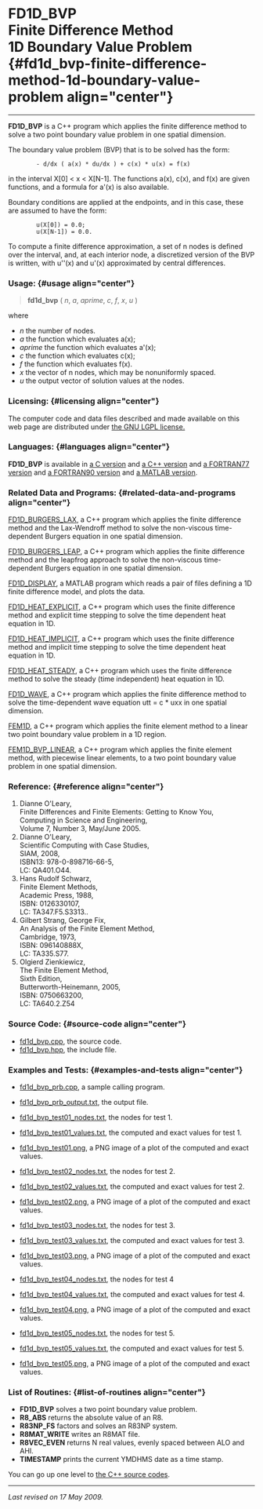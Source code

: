 FD1D\_BVP\
Finite Difference Method\
1D Boundary Value Problem {#fd1d_bvp-finite-difference-method-1d-boundary-value-problem align="center"}
=========================

------------------------------------------------------------------------

**FD1D\_BVP** is a C++ program which applies the finite difference
method to solve a two point boundary value problem in one spatial
dimension.

The boundary value problem (BVP) that is to be solved has the form:

            - d/dx ( a(x) * du/dx ) + c(x) * u(x) = f(x)
          

in the interval X\[0\] &lt; x &lt; X\[N-1\]. The functions a(x), c(x),
and f(x) are given functions, and a formula for a'(x) is also available.

Boundary conditions are applied at the endpoints, and in this case,
these are assumed to have the form:

            u(X[0]) = 0.0;
            u(X[N-1]) = 0.0.
          

To compute a finite difference approximation, a set of n nodes is
defined over the interval, and, at each interior node, a discretized
version of the BVP is written, with u''(x) and u'(x) approximated by
central differences.

### Usage: {#usage align="center"}

> **fd1d\_bvp** ( *n*, *a*, *aprime*, *c*, *f*, *x*, *u* )

where

-   *n* the number of nodes.
-   *a* the function which evaluates a(x);
-   *aprime* the function which evaluates a'(x);
-   *c* the function which evaluates c(x);
-   *f* the function which evaluates f(x).
-   *x* the vector of n nodes, which may be nonuniformly spaced.
-   *u* the output vector of solution values at the nodes.

### Licensing: {#licensing align="center"}

The computer code and data files described and made available on this
web page are distributed under [the GNU LGPL
license.](../../txt/gnu_lgpl.txt)

### Languages: {#languages align="center"}

**FD1D\_BVP** is available in [a C
version](../../c_src/fd1d_bvp/fd1d_bvp.html) and [a C++
version](../../cpp_src/fd1d_bvp/fd1d_bvp.html) and [a FORTRAN77
version](../../f77_src/fd1d_bvp/fd1d_bvp.html) and [a FORTRAN90
version](../../f_src/fd1d_bvp/fd1d_bvp.html) and [a MATLAB
version](../../m_src/fd1d_bvp/fd1d_bvp.html).

### Related Data and Programs: {#related-data-and-programs align="center"}

[FD1D\_BURGERS\_LAX](../../cpp_src/fd1d_burgers_lax/fd1d_burgers_lax.html),
a C++ program which applies the finite difference method and the
Lax-Wendroff method to solve the non-viscous time-dependent Burgers
equation in one spatial dimension.

[FD1D\_BURGERS\_LEAP](../../cpp_src/fd1d_burgers_leap/fd1d_burgers_leap.html),
a C++ program which applies the finite difference method and the
leapfrog approach to solve the non-viscous time-dependent Burgers
equation in one spatial dimension.

[FD1D\_DISPLAY](../../m_src/fd1d_display/fd1d_display.html), a MATLAB
program which reads a pair of files defining a 1D finite difference
model, and plots the data.

[FD1D\_HEAT\_EXPLICIT](../../cpp_src/fd1d_heat_explicit/fd1d_heat_explicit.html),
a C++ program which uses the finite difference method and explicit time
stepping to solve the time dependent heat equation in 1D.

[FD1D\_HEAT\_IMPLICIT](../../cpp_src/fd1d_heat_implicit/fd1d_heat_implicit.html),
a C++ program which uses the finite difference method and implicit time
stepping to solve the time dependent heat equation in 1D.

[FD1D\_HEAT\_STEADY](../../cpp_src/fd1d_heat_steady/fd1d_heat_steady.html),
a C++ program which uses the finite difference method to solve the
steady (time independent) heat equation in 1D.

[FD1D\_WAVE](../../cpp_src/fd1d_wave/fd1d_wave.html), a C++ program
which applies the finite difference method to solve the time-dependent
wave equation utt = c \* uxx in one spatial dimension.

[FEM1D](../../cpp_src/fem1d/fem1d.html), a C++ program which applies the
finite element method to a linear two point boundary value problem in a
1D region.

[FEM1D\_BVP\_LINEAR](../../cpp_src/fem1d_bvp_linear/fem1d_bvp_linear.html),
a C++ program which applies the finite element method, with piecewise
linear elements, to a two point boundary value problem in one spatial
dimension.

### Reference: {#reference align="center"}

1.  Dianne O'Leary,\
    Finite Differences and Finite Elements: Getting to Know You,\
    Computing in Science and Engineering,\
    Volume 7, Number 3, May/June 2005.
2.  Dianne O'Leary,\
    Scientific Computing with Case Studies,\
    SIAM, 2008,\
    ISBN13: 978-0-898716-66-5,\
    LC: QA401.O44.
3.  Hans Rudolf Schwarz,\
    Finite Element Methods,\
    Academic Press, 1988,\
    ISBN: 0126330107,\
    LC: TA347.F5.S3313..
4.  Gilbert Strang, George Fix,\
    An Analysis of the Finite Element Method,\
    Cambridge, 1973,\
    ISBN: 096140888X,\
    LC: TA335.S77.
5.  Olgierd Zienkiewicz,\
    The Finite Element Method,\
    Sixth Edition,\
    Butterworth-Heinemann, 2005,\
    ISBN: 0750663200,\
    LC: TA640.2.Z54

### Source Code: {#source-code align="center"}

-   [fd1d\_bvp.cpp](fd1d_bvp.cpp), the source code.
-   [fd1d\_bvp.hpp](fd1d_bvp.hpp), the include file.

### Examples and Tests: {#examples-and-tests align="center"}

-   [fd1d\_bvp\_prb.cpp](fd1d_bvp_prb.cpp), a sample calling program.
-   [fd1d\_bvp\_prb\_output.txt](fd1d_bvp_prb_output.txt), the output
    file.

-   [fd1d\_bvp\_test01\_nodes.txt](fd1d_bvp_test01_nodes.txt), the nodes
    for test 1.
-   [fd1d\_bvp\_test01\_values.txt](fd1d_bvp_test01_values.txt), the
    computed and exact values for test 1.
-   [fd1d\_bvp\_test01.png](fd1d_bvp_test01.png), a PNG image of a plot
    of the computed and exact values.

-   [fd1d\_bvp\_test02\_nodes.txt](fd1d_bvp_test02_nodes.txt), the nodes
    for test 2.
-   [fd1d\_bvp\_test02\_values.txt](fd1d_bvp_test02_values.txt), the
    computed and exact values for test 2.
-   [fd1d\_bvp\_test02.png](fd1d_bvp_test02.png), a PNG image of a plot
    of the computed and exact values.

-   [fd1d\_bvp\_test03\_nodes.txt](fd1d_bvp_test03_nodes.txt), the nodes
    for test 3.
-   [fd1d\_bvp\_test03\_values.txt](fd1d_bvp_test03_values.txt), the
    computed and exact values for test 3.
-   [fd1d\_bvp\_test03.png](fd1d_bvp_test03.png), a PNG image of a plot
    of the computed and exact values.

-   [fd1d\_bvp\_test04\_nodes.txt](fd1d_bvp_test04_nodes.txt), the nodes
    for test 4
-   [fd1d\_bvp\_test04\_values.txt](fd1d_bvp_test04_values.txt), the
    computed and exact values for test 4.
-   [fd1d\_bvp\_test04.png](fd1d_bvp_test04.png), a PNG image of a plot
    of the computed and exact values.

-   [fd1d\_bvp\_test05\_nodes.txt](fd1d_bvp_test05_nodes.txt), the nodes
    for test 5.
-   [fd1d\_bvp\_test05\_values.txt](fd1d_bvp_test05_values.txt), the
    computed and exact values for test 5.
-   [fd1d\_bvp\_test05.png](fd1d_bvp_test05.png), a PNG image of a plot
    of the computed and exact values.

### List of Routines: {#list-of-routines align="center"}

-   **FD1D\_BVP** solves a two point boundary value problem.
-   **R8\_ABS** returns the absolute value of an R8.
-   **R83NP\_FS** factors and solves an R83NP system.
-   **R8MAT\_WRITE** writes an R8MAT file.
-   **R8VEC\_EVEN** returns N real values, evenly spaced between ALO and
    AHI.
-   **TIMESTAMP** prints the current YMDHMS date as a time stamp.

You can go up one level to [the C++ source codes](../cpp_src.html).

------------------------------------------------------------------------

*Last revised on 17 May 2009.*
